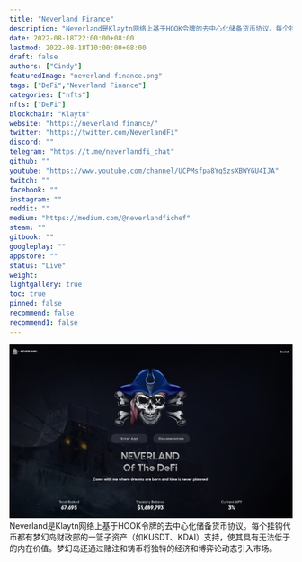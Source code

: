 ```yaml
---
title: "Neverland Finance"
description: "Neverland是Klaytn网络上基于HOOK令牌的去中心化储备货币协议。每个挂钩代币都有梦幻岛财政部的一篮子资产（如KUSDT、KDAI）支持，使其具有无法低于的内在价值。梦幻岛还通过赌注和铸币将独特的经济和博弈论动态引入市场。"
date: 2022-08-18T22:00:00+08:00
lastmod: 2022-08-18T10:00:00+08:00
draft: false
authors: ["Cindy"]
featuredImage: "neverland-finance.png"
tags: ["DeFi","Neverland Finance"]
categories: ["nfts"]
nfts: ["DeFi"]
blockchain: "Klaytn"
website: "https://neverland.finance/"
twitter: "https://twitter.com/NeverlandFi"
discord: ""
telegram: "https://t.me/neverlandfi_chat"
github: ""
youtube: "https://www.youtube.com/channel/UCPMsfpa8Yq5zsXBWYGU4IJA"
twitch: ""
facebook: ""
instagram: ""
reddit: ""
medium: "https://medium.com/@neverlandfichef"
steam: ""
gitbook: ""
googleplay: ""
appstore: ""
status: "Live"
weight: 
lightgallery: true
toc: true
pinned: false
recommend: false
recommend1: false
---
```

![image-20220819150047049](image-20220819150047049.png)Neverland是Klaytn网络上基于HOOK令牌的去中心化储备货币协议。每个挂钩代币都有梦幻岛财政部的一篮子资产（如KUSDT、KDAI）支持，使其具有无法低于的内在价值。梦幻岛还通过赌注和铸币将独特的经济和博弈论动态引入市场。